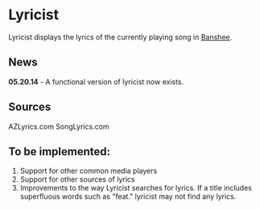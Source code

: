 Lyricist
======

Lyricist displays the lyrics of the currently playing song in [Banshee](http://en.wikipedia.org/wiki/Banshee_%28media_player%29). 

News
----

**05.20.14** - A functional version of lyricist now exists.

Sources
-------
AZLyrics.com
SongLyrics.com

To be implemented:
---------------
1. Support for other common media players
2. Support for other sources of lyrics
3. Improvements to the way Lyricist searches for lyrics. If a title includes superfluous words such as "feat." lyricist may not find any lyrics. 
